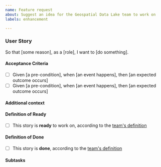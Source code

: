 ```yaml
---
name: Feature request
about: Suggest an idea for the Geospatial Data Lake team to work on
labels: enhancement

---
```


### User Story
<!-- A user story to describe why a user wants to do something, who the user is and what they want to do -->

So that [some reason], as a [role], I want to [do something].

<!-- optional: Instead of [existing behaviour] -->

#### Acceptance Criteria
<!-- Required artifacts to accept this feature as completed. -->
- [ ] Given [a pre-condition], when [an event happens], then [an expected outcome occurs]
- [ ] Given [a pre-condition], when [an event happens], then [an expected outcome occurs]

#### Additional context
<!-- Add any other context or mocked CLI commands or screenshots about the feature request here.-->

#### Definition of Ready
- [ ] This story is __ready__ to work on, according to the [team's definition](https://confluence.linz.govt.nz/pages/viewpage.action?pageId=87930423)

#### Definition of Done
- [ ] This story is __done__, according to the [team's definition](https://confluence.linz.govt.nz/pages/viewpage.action?pageId=87930423)

#### Subtasks
<!-- If needed, capture some initial subtasks to assist with estimation and refinement -->

<!-- Add an Estimate, Assignee, Milestone, Release and any relevant Labels -->
